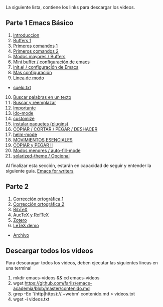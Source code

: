 La siguiente lista, contiene los links para descargar los videos.
## Parte 1 Emacs Básico
1. [Introduccion](https://www.dropbox.com/s/uj5uhs3wruwy18v/emacs1.webm?dl=0)
2. [Buffers 1](https://www.dropbox.com/s/a9ysepmpoobknr7/emacs2.webm?dl=0)
3. [Primeros comandos 1](https://www.dropbox.com/s/if624elr4afctb2/emacs3.webm?dl=0)
4.  [Primeros comandos 2](https://www.dropbox.com/s/o58b2s4cckjacgo/emacs4.webm?dl=0)
5. [Modos mayores / Buffers](https://www.dropbox.com/s/mmzq5q1cqlgkws0/emacs5.webm?dl=0)
6. [Mini buffer / configuración de emacs](https://www.dropbox.com/s/yvqwbzzlbrjze4j/emacs6.webm?dl=0)
7. [init.el / configuración de Emacs](https://www.dropbox.com/s/7z3w4yi56yawdq2/emacs7.webm?dl=0)
8. [Mas configuración](https://www.dropbox.com/s/ee4eufy13doid2x/emacs8.webm?dl=0)
9. [Linea de modo](https://www.dropbox.com/s/ttsfaerjd8gzvn2/emacs9.webm?dl=0)
 - [suelo.txt](https://www.dropbox.com/s/xmflteig5j77hf4/suelo.txt?dl=0) 
10. [Buscar palabras en un texto](https://www.dropbox.com/s/kt9gfh7eueic4r2/emacs10.webm?dl=0)
11. [Buscar y reemplazar](https://www.dropbox.com/s/tf7lpdll1mk1lqh/emacs11.webm?dl=0)
12. [Importante](https://www.dropbox.com/s/w8rcrk6vm9spuij/emacs12.webm?dl=0)
13. [ido-mode](https://www.dropbox.com/s/w6omtg08czvdr7p/emacs13.webm?dl=0)
14. [customize](https://www.dropbox.com/s/uopf65pe16lfsko/emacs14.webm?dl=0)
15. [instalar paquetes (plugins)](https://www.dropbox.com/s/w5z37zx73006zh7/emacs15.webm?dl=0)
16. [COPIAR / CORTAR / PEGAR / DESHACER](https://www.dropbox.com/s/ch6k26i9m2dyybg/emacs16.webm?dl=0)
17. [helm-mode](https://www.dropbox.com/s/jtomyodfe37xevx/emacs17.webm?dl=0)
18. [MOVIMIENTOS ESENCIALES](https://www.dropbox.com/s/5um93t36wxp07n0/emacs18.webm?dl=0)
19. [COPIAR y PEGAR II](https://www.dropbox.com/s/p5tnsugb7suypjo/emacs19.webm?dl=0)
20. [Modos menores / auto-fill-mode](https://www.dropbox.com/s/smtiyof5ddxvb65/emacs20.webm?dl=0)
21. [solarized-theme / Opcional](https://www.dropbox.com/s/9zk5jcf9jp4b8b0/emacs21.webm?dl=0)

Al finalizar esta sección, estarán en capacidad de seguir y entender la siguiente guía.
[Emacs for writers](http://therandymon.com/papers/emacs-for-writers.pdf)

## Parte 2 
1. [Corrección ortográfica 1](https://www.dropbox.com/s/7quxb7x4lwx61t0/emacs22.webm?dl=0)
2. [Corrección ortográfica 2](https://www.dropbox.com/s/rr4sa9cewbr1h7d/emacs23.webm?dl=0)
3. [BibTeX](https://www.dropbox.com/s/b4t3lwoewub4i4e/emacs24.webm?dl=0)
4. [AucTeX y RefTeX](https://www.dropbox.com/s/mdlv9nxl04raswz/emacs25.webm?dl=0)
5. [Zotero](https://www.dropbox.com/s/fk8rw111sl91cq2/zotero.webm?dl=0)
6. [LeTeX demo](https://www.dropbox.com/s/1pbo3oxt5oagvb9/emacs26.webm?dl=0)
  - [Archivo](https://www.dropbox.com/s/0ibsirx4a65eq17/tutorial.zip?dl=0) 
## Descargar todos los videos
Para descaragar todos los videos, deben ejecutar las siguientes lineas en una terminal


1. mkdir emacs-videos && cd emacs-videos
2. wget https://github.com/farliz/emacs-academia/blob/master/contenido.md 
3. grep -Eo '(http|https)://.+webm' contenido.md > videos.txt
4. wget -i videos.txt
